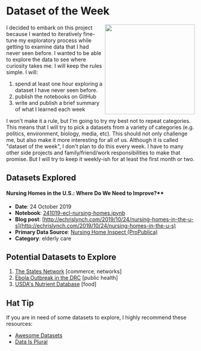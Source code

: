 # Dataset of the Week
<img src='https://media.giphy.com/media/l2SpYDOZmp3H2cAAo/giphy.gif' align="right" width="240px"/>I decided to embark on this project because I wanted to iteratively fine-tune my exploratory process while getting to examine data that I had never seen before. I wanted to be able to explore the data to see where curiosity takes me. I will keep the rules simple. I will:

1. spend at least one hour exploring a dataset I have never seen before.
1. publish the notebooks on GitHub
1. write and publish a brief summary of what I learned each week

I won't make it a rule, but I'm going to try my best not to repeat categories. This means that I will try to pick a datasets from a variety of categories (e.g. politics, environment, biology, media, etc). This should not only challenge me, but also make it more interesting for all of us. Although it is called "dataset of the week", I don't plan to do this every week. I have to many other side projects and family/friend/work responsibilities to make that promise. But I will try to keep it weekly-ish for at least the first month or two.

## Datasets Explored

#### Nursing Homes in the U.S.: Where Do We Need to Improve?**
- **Date**: 24 October 2019
- **Notebook**: [241019-ecl-nursing-homes.ipynb](241019-ecl-nursing-homes.ipynb)
- **Blog post**: [http://echrislynch.com/2019/10/24/nursing-homes-in-the-u-s](http://echrislynch.com/2019/10/24/nursing-homes-in-the-u-s)
- **Primary Data Source**: [Nursing Home Inspect (ProPublica)](https://projects.propublica.org/nursing-homes/)
- **Category**: elderly care

## Potential Datasets to Explore
1. [The States Network](https://ippsr.msu.edu/public-policy/state-networks) [commerce, networks]
1. [Ebola Outbreak in the DRC](https://data.humdata.org/dataset/ebola-cases-and-deaths-drc-north-kivu) [public health]
1. [USDA's Nutrient Database](https://www.ars.usda.gov/northeast-area/beltsville-md-bhnrc/beltsville-human-nutrition-research-center/nutrient-data-laboratory/docs/sr28-download-files/) [food]



## Hat Tip
If you are in need of some datasets to explore, I highly recommend these resources:
* [Awesome Datasets](https://github.com/awesomedata/awesome-public-datasets)
* [Data Is Plural](http://tinyletter.com/data-is-plural)

